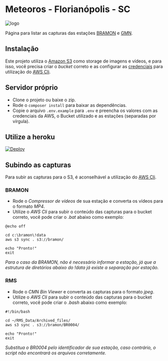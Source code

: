 # Meteoros - Florianópolis - SC

![logo](https://bramon.s3-sa-east-1.amazonaws.com/logo-tlp-sc-transp.png)

Página para listar as capturas das estações [BRAMON](http://bramonmeteor.org/bramon/) e [GMN](https://globalmeteornetwork.org/).

## Instalação

Este projeto utiliza o [Amazon S3](https://aws.amazon.com/pt/s3/) como storage de imagens e vídeos, e para isso, 
você precisa criar o *bucket* correto e as configurar as 
[credenciais](https://docs.aws.amazon.com/pt_br/sdk-for-java/v1/developer-guide/setup-credentials.html) para utilização
do [AWS Cli](https://aws.amazon.com/pt/cli/). 

## Servidor próprio

- Clone o projeto ou baixe o zip.
- Rode o `composer install` para baixar as dependências.
- Copie o arquivo `.env.example` para `.env` e preencha os valores com as credenciais da AWS, 
  o Bucket utilizado e as estações (separadas por vírgula).

## Utilize a heroku

[![Deploy](https://www.herokucdn.com/deploy/button.svg)](https://heroku.com/deploy?template=https://github.com/mrprompt/meteoros-floripa/tree/master)


## Subindo as capturas

Para subir as capturas para o S3, é aconselhável a utilização do [AWS Cli](https://aws.amazon.com/pt/cli/).

### BRAMON

- Rode o *Compressor de vídeos* de sua estação e converta os vídeos para o formato *MP4*.
- Utilize o *AWS Cli* para subir o conteúdo das capturas para o bucket correto, você pode criar o _.bat_ abaixo como exemplo:
```
@echo off

cd c:\bramon\!data
aws s3 sync . s3://bramon/

echo "Pronto!"
exit
```

_Para o caso da BRAMON, não é necessário informar a estação, já que a estrutura de diretórios abaixo do !data já existe a separação por estação._

### RMS

- Rode o *CMN Bin Viewer* e converta as capturas para o formato *jpeg*.
- Utilize o *AWS Cli* para subir o conteúdo das capturas para o bucket correto, você pode criar o _.bash_ abaixo como exemplo:
```
#!/bin/bash

cd ~/RMS_Data/Archived_files/
aws s3 sync . s3://bramon/BR0004/

echo "Pronto!"
exit
```

_Substitua o BR0004 pelo identificador de sua estação, caso contrário, o script não encontrará os arquivos corretamente._
